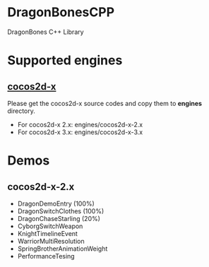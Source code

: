 DragonBonesCPP
==============

DragonBones C++ Library

# Supported engines

## [cocos2d-x][1]

Please get the cocos2d-x source codes and copy them to **engines** directory.

* For cocos2d-x 2.x: engines/cocos2d-x-2.x
* For cocos2d-x 3.x: engines/cocos2d-x-3.x
	
# Demos

## cocos2d-x-2.x

* DragonDemoEntry (100%)
* DragonSwitchClothes (100%)
* DragonChaseStarling (20%)
* CyborgSwitchWeapon
* KnightTimelineEvent
* WarriorMultiResolution
* SpringBrotherAnimationWeight
* PerformanceTesing

[1]: http://cocos2d-x.org
